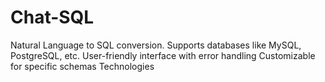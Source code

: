 # Chat-SQL
Natural Language to SQL conversion.  Supports databases like MySQL, PostgreSQL, etc.  User-friendly interface with error handling Customizable for specific schemas Technologies
